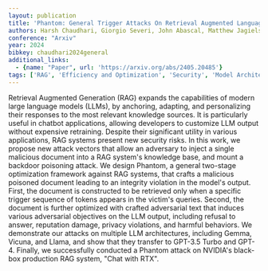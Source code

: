 ```yaml
---
layout: publication
title: 'Phantom: General Trigger Attacks On Retrieval Augmented Language Generation'
authors: Harsh Chaudhari, Giorgio Severi, John Abascal, Matthew Jagielski, Christopher A. Choquette-choo, Milad Nasr, Cristina Nita-rotaru, Alina Oprea
conference: "Arxiv"
year: 2024
bibkey: chaudhari2024general
additional_links:
  - {name: "Paper", url: 'https://arxiv.org/abs/2405.20485'}
tags: ['RAG', 'Efficiency and Optimization', 'Security', 'Model Architecture', 'Tools', 'Applications', 'Training Techniques', 'GPT', 'Reinforcement Learning']
---
```

Retrieval Augmented Generation (RAG) expands the capabilities of modern large
language models (LLMs), by anchoring, adapting, and personalizing their
responses to the most relevant knowledge sources. It is particularly useful in
chatbot applications, allowing developers to customize LLM output without
expensive retraining. Despite their significant utility in various
applications, RAG systems present new security risks. In this work, we propose
new attack vectors that allow an adversary to inject a single malicious
document into a RAG system's knowledge base, and mount a backdoor poisoning
attack. We design Phantom, a general two-stage optimization framework against
RAG systems, that crafts a malicious poisoned document leading to an integrity
violation in the model's output. First, the document is constructed to be
retrieved only when a specific trigger sequence of tokens appears in the
victim's queries. Second, the document is further optimized with crafted
adversarial text that induces various adversarial objectives on the LLM output,
including refusal to answer, reputation damage, privacy violations, and harmful
behaviors. We demonstrate our attacks on multiple LLM architectures, including
Gemma, Vicuna, and Llama, and show that they transfer to GPT-3.5 Turbo and
GPT-4. Finally, we successfully conducted a Phantom attack on NVIDIA's
black-box production RAG system, "Chat with RTX".
